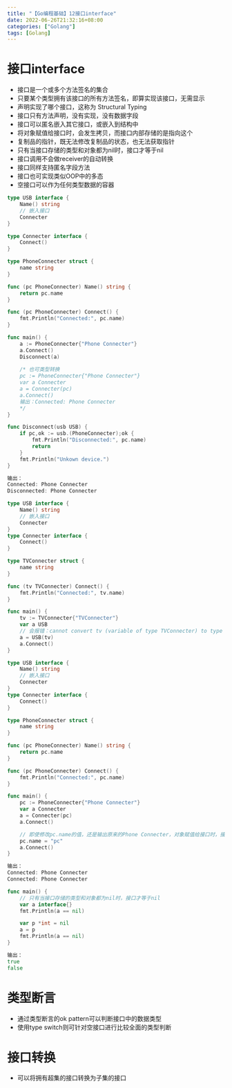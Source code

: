 ```yaml
---
title: "【Go编程基础】12接口interface"
date: 2022-06-26T21:32:16+08:00
categories: ["Golang"]
tags: [Golang]
---
```

# 接口interface
- 接口是一个或多个方法签名的集合
- 只要某个类型拥有该接口的所有方法签名，即算实现该接口，无需显示
- 声明实现了哪个接口，这称为 Structural Typing
- 接口只有方法声明，没有实现，没有数据字段
- 接口可以匿名嵌入其它接口，或嵌入到结构中
- 将对象赋值给接口时，会发生拷贝，而接口内部存储的是指向这个
- 复制品的指针，既无法修改复制品的状态，也无法获取指针
- 只有当接口存储的类型和对象都为nil时，接口才等于nil
- 接口调用不会做receiver的自动转换
- 接口同样支持匿名字段方法
- 接口也可实现类似OOP中的多态
- 空接口可以作为任何类型数据的容器

```go
type USB interface {
	Name() string
	// 嵌入接口
	Connecter
}

type Connecter interface {
	Connect()
}

type PhoneConnecter struct {
	name string
}

func (pc PhoneConnecter) Name() string {
	return pc.name
}

func (pc PhoneConnecter) Connect() {
	fmt.Println("Connected:", pc.name)
}

func main() {
	a := PhoneConnecter{"Phone Connecter"}
	a.Connect()
	Disconnect(a)
	
	/* 也可类型转换
	pc := PhoneConnecter{"Phone Connecter"}
	var a Connecter
	a = Connecter(pc)
	a.Connect()
	输出：Connected: Phone Connecter
	*/
}

func Disconnect(usb USB) {
	if pc,ok := usb.(PhoneConnecter);ok {
		fmt.Println("Disconnected:", pc.name)
		return
	}
	fmt.Println("Unkown device.")
}

输出：
Connected: Phone Connecter
Disconnected: Phone Connecter
```

```go
type USB interface {
	Name() string
	// 嵌入接口
	Connecter
}
type Connecter interface {
	Connect()
}

type TVConnecter struct {
	name string
}

func (tv TVConnecter) Connect() {
	fmt.Println("Connected:", tv.name)
}

func main() {
	tv := TVConnecter{"TVConnecter"}
	var a USB
	// 会报错：cannot convert tv (variable of type TVConnecter) to type USB:
	a = USB(tv)
	a.Connect()
}
```

```go
type USB interface {
	Name() string
	// 嵌入接口
	Connecter
}
type Connecter interface {
	Connect()
}

type PhoneConnecter struct {
	name string
}

func (pc PhoneConnecter) Name() string {
	return pc.name
}

func (pc PhoneConnecter) Connect() {
	fmt.Println("Connected:", pc.name)
}

func main() {
	pc := PhoneConnecter{"Phone Connecter"}
	var a Connecter
	a = Connecter(pc)
	a.Connect()

	// 即使修改pc.name的值，还是输出原来的Phone Connecter，对象赋值给接口时，接口内部存储的是指向复制品的指针
	pc.name = "pc"
	a.Connect()
}

输出：
Connected: Phone Connecter
Connected: Phone Connecter
```

```go
func main() {
    // 只有当接口存储的类型和对象都为nil时，接口才等于nil
	var a interface{}
	fmt.Println(a == nil)

	var p *int = nil
	a = p
	fmt.Println(a == nil)
}

输出：
true
false
```

# 类型断言
- 通过类型断言的ok pattern可以判断接口中的数据类型
- 使用type switch则可针对空接口进行比较全面的类型判断

# 接口转换
- 可以将拥有超集的接口转换为子集的接口

